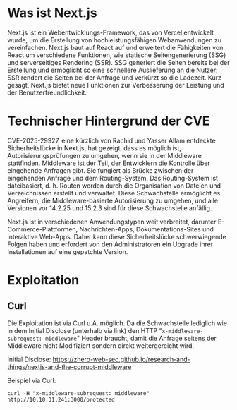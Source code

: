 # Was ist Next.js

Next.js ist ein Webentwicklungs-Framework, das von Vercel entwickelt wurde, um die Erstellung von hochleistungsfähigen Webanwendungen zu vereinfachen. Next.js baut auf React auf und erweitert die Fähigkeiten von React um verschiedene Funktionen, wie statische Seitengenerierung (SSG) und serverseitiges Rendering (SSR). SSG generiert die Seiten bereits bei der Erstellung und ermöglicht so eine schnellere Auslieferung an die Nutzer; SSR rendert die Seiten bei der Anfrage und verkürzt so die Ladezeit. Kurz gesagt, Next.js bietet neue Funktionen zur Verbesserung der Leistung und der Benutzerfreundlichkeit.

# Technischer Hintergrund der CVE

CVE-2025-29927, eine kürzlich von Rachid und Yasser Allam entdeckte Sicherheitslücke in Next.js, hat gezeigt, dass es möglich ist, Autorisierungsprüfungen zu umgehen, wenn sie in der Middleware stattfinden. Middleware ist der Teil, der Entwicklern die Kontrolle über eingehende Anfragen gibt. Sie fungiert als Brücke zwischen der eingehenden Anfrage und dem Routing-System. Das Routing-System ist dateibasiert, d. h. Routen werden durch die Organisation von Dateien und Verzeichnissen erstellt und verwaltet. Diese Schwachstelle ermöglicht es Angreifern, die Middleware-basierte Autorisierung zu umgehen, und alle Versionen vor 14.2.25 und 15.2.3 sind für diese Schwachstelle anfällig.

Next.js ist in verschiedenen Anwendungstypen weit verbreitet, darunter E-Commerce-Plattformen, Nachrichten-Apps, Dokumentations-Sites und interaktive Web-Apps. Daher kann diese Sicherheitslücke schwerwiegende Folgen haben und erfordert von den Administratoren ein Upgrade ihrer Installationen auf eine gepatchte Version.

# Exploitation

## Curl
Die Exploitation ist via Curl u.A. möglich. Da die Schwachstelle lediglich wie in dem Initial Disclose (unterhalb via link) den HTTP "`x-middleware-subrequest: middleware`" Header braucht, damit die Anfrage seitens der Middleware nicht Modifiziert sondern direkt weitergereicht wird.

Initial Disclose:
https://zhero-web-sec.github.io/research-and-things/nextjs-and-the-corrupt-middleware

Beispiel via Curl:

```
curl -H "x-middleware-subrequest: middleware" http://10.10.31.241:3000/protected
```

